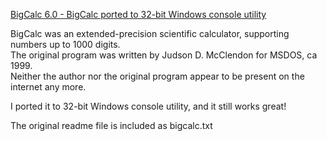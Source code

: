 <ins>BigCalc 6.0 - BigCalc ported to 32-bit Windows console utility</ins>

BigCalc was an extended-precision scientific calculator, supporting numbers
up to 1000 digits.  
The original program was written by Judson D. McClendon for MSDOS, ca 1999.  
Neither the author nor the original program appear to be present on the internet any more.

I ported it to 32-bit Windows console utility, and it still works great!

The original readme file is included as bigcalc.txt



